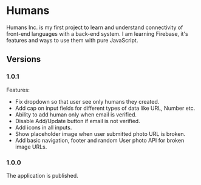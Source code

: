 # Humans

Humans Inc. is my first project to learn and understand connectivity of front-end languages with a back-end system. I am learning Firebase, it's features and ways to use them with pure JavaScript.

## Versions

### 1.0.1

Features:

- Fix dropdown so that user see only humans they created.
- Add cap on input fields for different types of data like URL, Number etc.
- Ability to add human only when email is verified.
- Disable Add/Update button if email is not verified.
- Add icons in all inputs.
- Show placeholder image when user submitted photo URL is broken.
- Add basic navigation, footer and random User photo API for broken image URLs.

### 1.0.0

The application is published.
